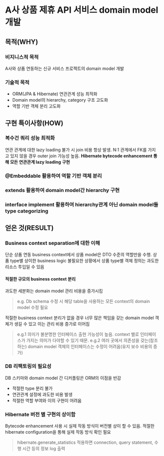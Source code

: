 # A사 상품 제휴 API 서비스 domain model 개발
## 목적(WHY)
### 비지니스적 목적
A사와 상품 연동하는 신규 서비스 프로젝트의 domain model 개발
### 기술적 목적
- ORM(JPA & Hibernate) 연관관계 성능 최적화
- Domain model의 hierarchy, category 구조 고도화
- 역할 기반 객체 분리 고도화
## 구현 특이사항(HOW)
### 복수건 쿼리 성능 최적화
연관 관계에 대한 lazy loading 불가 시 join 비용 항상 발생.
N:1 관계에서 FK를 가지고 있지 않을 경우 outer join 가능성 높음.
**Hibernate bytecode enhancement 통해 모든 연관관계 lazy loading 구현**
### @Embeddable 활용하여 역할 기반 객체 분리
### extends 활용하여 domain model간 hierarchy 구현
### interface implement 활용하여 hierarchy관계 아닌 domain model들 type categorizing
## 얻은 것(RESULT)
### Business context separation에 대한 이해
단순 상품 연동 business context에서 상품 model은 DTO 수준의 역할만을 수행. 상품 type별 상이한 business logic 불필요한 상황에서 상품 type별 객체 정의는 과도한 리소스 투입일 수 있음
#### 적절한 규모의 business context 분리
과도한 세분화는 domain model 관리 비용을 증가시킴

> e.g. Db schema 수정 시 해당 table을 사용하는 모든 context의 domain model 수정 필요

적절한 business context 분리가 없을 경우 너무 많은 책임을 갖는 domain model 객체가 생길 수 있고 이는 관리 비용 증가로 이어짐

> e.g.1 의미가 불분명한 인터페이스 출현 가능성이 높음. context 별로 인터페이스가 가지는 의미가 다야할 수 있기 때문.
> e.g.2 여러 곳에서 의존성을 갖는(참조하는) domain model 객체의 인터페이스는 수정이 어려움(유지 보수 비용의 증가)

### DB 리팩토링의 필요성
DB 스키마와 domain model 간 디커플링은 ORM의 이점을 반감

- 적절한 type 분리 불가
- 연관관계 설정에 과도한 비용 발생
- 적절한 역할 부여와 이의 구현이 어려움

### Hibernate 버전 별 구현의 상이함
Bytecode enhancement 사용 시 실제 작동 방식이 버전별 상이 할 수 있음.
적절한 hibernate configuration을 통해 실제 작동 방식 확인 필요

> hibernate.generate_statistics 적용하면  connection, query statement, 수행 시간 등의 정보 log 출력
